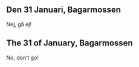 
Den 31 Januari, Bagarmossen
---------------------------

Nej, gå ej!


The 31 of January, Bagarmossen
------------------------------

No, don’t go!
